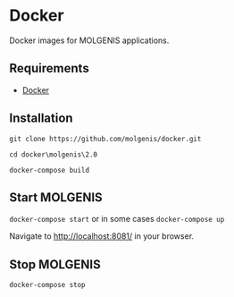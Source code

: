 # Docker
Docker images for MOLGENIS applications.

## Requirements
- [Docker](https://www.docker.com/)

## Installation
`git clone https://github.com/molgenis/docker.git`

`cd docker\molgenis\2.0`

`docker-compose build`

## Start MOLGENIS
`docker-compose start`
or in some cases
`docker-compose up`

Navigate to [http://localhost:8081/](http://localhost:8081/) in your browser.

## Stop MOLGENIS
`docker-compose stop`
